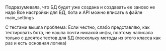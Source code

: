 Подразумевала, что БД будет уже создана и создавать ее заново не надо
Все настройки для БД, бота и API можно вписать в файле main_settings

С тестами вышла проблема:
Если честно, слабо представляю, как тестировать бота, не нашла почти никакой инфы, поэтому написала только с десяток тестов для БД (поскольку методы из этого класса как раз и есть основная логика)